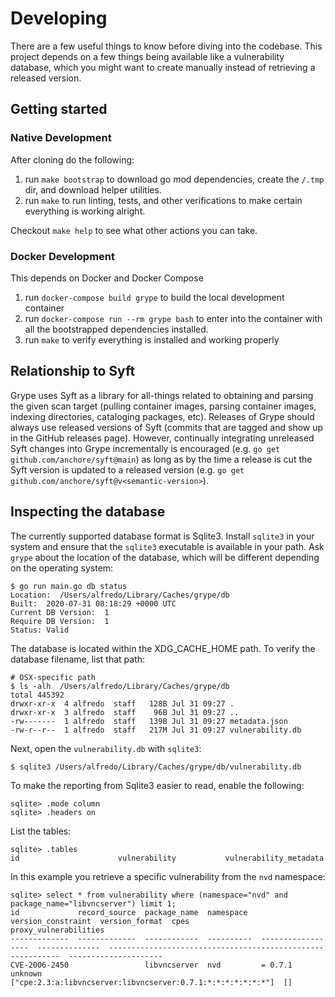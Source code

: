 # Developing

There are a few useful things to know before diving into the codebase. This project depends on a few things being available like a vulnerability database, which you might want to create manually instead of retrieving a released version.

## Getting started

### Native Development

After cloning do the following:

1. run `make bootstrap` to download go mod dependencies, create the `/.tmp` dir, and download helper utilities.
2. run `make` to run linting, tests, and other verifications to make certain everything is working alright.

Checkout `make help` to see what other actions you can take.

### Docker Development

This depends on Docker and Docker Compose

1. run `docker-compose build grype` to build the local development container
2. run `docker-compose run --rm grype bash` to enter into the container with all the bootstrapped dependencies installed.
3. run `make` to verify everything is installed and working properly

## Relationship to Syft

Grype uses Syft as a library for all-things related to obtaining and parsing the given scan target (pulling container
images, parsing container images, indexing directories, cataloging packages, etc). Releases of Grype should
always use released versions of Syft (commits that are tagged and show up in the GitHub releases page). However,
continually integrating unreleased Syft changes into Grype incrementally is encouraged
(e.g. `go get github.com/anchore/syft@main`) as long as by the time a release is cut the Syft version is updated
to a released version (e.g. `go get github.com/anchore/syft@v<semantic-version>`).

## Inspecting the database

The currently supported database format is Sqlite3. Install `sqlite3` in your system and ensure that the `sqlite3` executable is available in your path. Ask `grype` about the location of the database, which will be different depending on the operating system:

```
$ go run main.go db status
Location:  /Users/alfredo/Library/Caches/grype/db
Built:  2020-07-31 08:18:29 +0000 UTC
Current DB Version:  1
Require DB Version:  1
Status: Valid
```

The database is located within the XDG_CACHE_HOME path. To verify the database filename, list that path:

```
# OSX-specific path
$ ls -alh  /Users/alfredo/Library/Caches/grype/db
total 445392
drwxr-xr-x  4 alfredo  staff   128B Jul 31 09:27 .
drwxr-xr-x  3 alfredo  staff    96B Jul 31 09:27 ..
-rw-------  1 alfredo  staff   139B Jul 31 09:27 metadata.json
-rw-r--r--  1 alfredo  staff   217M Jul 31 09:27 vulnerability.db
```

Next, open the `vulnerability.db` with `sqlite3`:

```
$ sqlite3 /Users/alfredo/Library/Caches/grype/db/vulnerability.db
```

To make the reporting from Sqlite3 easier to read, enable the following:

```
sqlite> .mode column
sqlite> .headers on
```

List the tables:

```
sqlite> .tables
id                      vulnerability           vulnerability_metadata
```

In this example you retrieve a specific vulnerability from the `nvd` namespace:

```
sqlite> select * from vulnerability where (namespace="nvd" and package_name="libvncserver") limit 1;
id             record_source  package_name  namespace   version_constraint  version_format  cpes                                                         proxy_vulnerabilities
-------------  -------------  ------------  ----------  ------------------  --------------  -----------------------------------------------------------  ---------------------
CVE-2006-2450                 libvncserver  nvd         = 0.7.1             unknown         ["cpe:2.3:a:libvncserver:libvncserver:0.7.1:*:*:*:*:*:*:*"]  []
```
